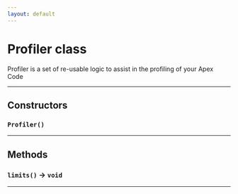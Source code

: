 ```yaml
---
layout: default
---
```

# Profiler class

 Profiler is a set of re-usable logic to assist in the profiling of your Apex Code

---
## Constructors
### `Profiler()`
---
## Methods
### `limits()` → `void`
---
